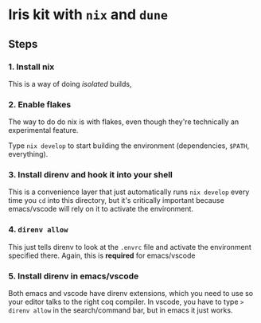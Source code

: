 # Iris kit with `nix` and `dune`

## Steps

### 1. Install nix

This is a way of doing _isolated_ builds,

### 2. Enable flakes

The way to do do nix is with flakes, even though they're technically an experimental feature.

Type `nix develop` to start building the environment (dependencies, `$PATH`, everything). 

### 3. Install direnv and hook it into your shell

This is a convenience layer that just automatically runs `nix develop` every time you `cd` into this directory, but it's critically important because emacs/vscode will rely on it to activate the environment. 

### 4. `direnv allow`

This just tells direnv to look at the `.envrc` file and activate the environment specified there. Again, this is **required** for emacs/vscode

### 5. Install direnv in emacs/vscode

Both emacs and vscode have direnv extensions, which you need to use so your editor talks to the right coq compiler. In vscode, you have to type `> direnv allow` in the search/command bar, but in emacs it just works. 

